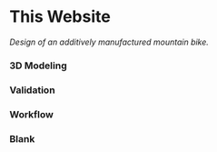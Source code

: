 # This Website

*Design of an additively manufactured mountain bike.*

### 3D Modeling


### Validation


### Workflow


### Blank
